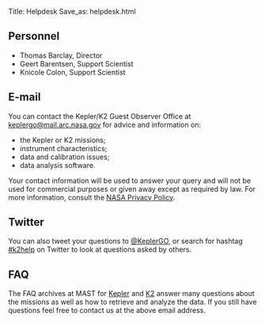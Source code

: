 Title: Helpdesk
Save_as: helpdesk.html

## Personnel

* Thomas Barclay, Director
* Geert Barentsen, Support Scientist
* Knicole Colon, Support Scientist

## E-mail

You can contact the Kepler/K2 Guest Observer Office at [keplergo@mail.arc.nasa.gov](keplergo@mail.arc.nasa.gov) for advice and information on:

* the Kepler or K2 missions;
* instrument characteristics;
* data and calibration issues;
* data analysis software.

Your contact information will be used to answer your query and will not be used for commercial purposes or given away except as required by law. For more information, consult the [NASA Privacy Policy](http://www.nasa.gov/about/highlights/HP_Privacy.html).

## Twitter

You can also tweet your questions to <a href="https://twitter.com/KeplerGO">@KeplerGO</a>, 
or search for hashtag <a href="https://twitter.com/search?q=k2help">#k2help</a>
on Twitter to look at questions asked by others.

## FAQ

The FAQ archives at MAST for
[Kepler](http://archive.stsci.edu/mast_faq.php?mission=KEPLER) and
[K2](http://archive.stsci.edu/mast_faq.php?mission=K2) answer many
questions about the missions as well as how to retrieve and analyze
the data.  If you still have questions feel free
to contact us at the above email address.
